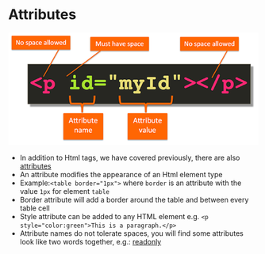
# Attributes
  
[![](/.gitbook/assets/html-attribute.png)](https://clearlydecoded.com/anatomy-of-html-tag)
 
* In addition to Html tags, we have covered previously, there are also [attributes](https://www.w3schools.com/html/html_attributes.asp)
* An attribute modifies the appearance of an Html element type
* Example:`<table border="1px">` where `border` is an attribute with the value `1px` for element `table`
* Border attribute will add a border around the table and between every table cell
* Style attribute can be added to any HTML element e.g. `<p style="color:green">This is a paragraph.</p>`
* Attribute names do not tolerate spaces, you will find some attributes look like two words together, e.g.: [readonly](https://www.w3schools.com/tags/att_readonly.asp)



